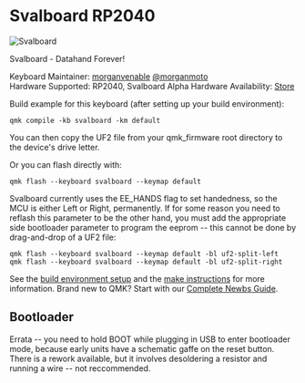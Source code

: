 # Svalboard RP2040

![Svalboard](https://www.svalboard.com)

Svalboard - Datahand Forever!

Keyboard Maintainer: [morganvenable](https://github.com/morganvenable/) [@morganmoto](https://twitter.com/morganmoto)  
Hardware Supported: RP2040, Svalboard Alpha 
Hardware Availability: [Store](https://www.svalboard.com)

Build example for this keyboard (after setting up your build environment):
```
qmk compile -kb svalboard -km default
```
You can then copy the UF2 file from your qmk_firmware root directory to the device's drive letter.

Or you can flash directly with:
```
qmk flash --keyboard svalboard --keymap default
```

Svalboard currently uses the EE_HANDS flag to set handedness, so the MCU is either Left or Right, permanently. If for some reason you need to reflash this parameter to be the other hand, you must add the appropriate side bootloader parameter to program the eeprom -- this cannot be done by drag-and-drop of a UF2 file:
```
qmk flash --keyboard svalboard --keymap default -bl uf2-split-left
qmk flash --keyboard svalboard --keymap default -bl uf2-split-right
```

See the [build environment setup](https://docs.qmk.fm/#/getting_started_build_tools) and the [make instructions](https://docs.qmk.fm/#/getting_started_make_guide) for more information. Brand new to QMK? Start with our [Complete Newbs Guide](https://docs.qmk.fm/#/newbs).

## Bootloader
Errata -- you need to hold BOOT while plugging in USB to enter bootloader mode, because early units have a schematic gaffe on the reset button.
There is a rework available, but it involves desoldering a resistor and running a wire -- not reccommended.